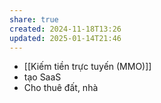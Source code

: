 ```yaml
---
share: true
created: 2024-11-18T13:26
updated: 2025-01-14T21:46
---
```

- [[Kiếm tiền trực tuyến (MMO)]]
- tạo SaaS
- Cho thuê đất, nhà